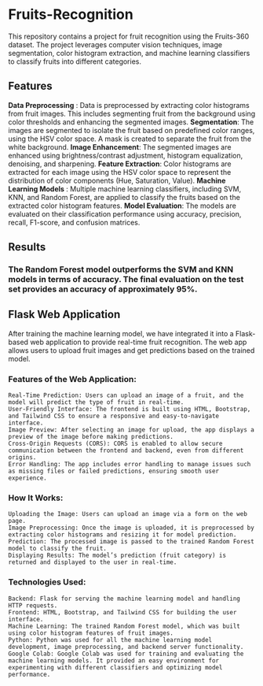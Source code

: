 # Fruits-Recognition
 This repository contains a project for fruit recognition using the Fruits-360 dataset. The project leverages computer vision techniques, image segmentation, color histogram extraction, and machine learning classifiers to classify fruits into different categories.

## Features

   **Data Preprocessing** : Data is preprocessed by extracting color histograms from fruit images. This includes segmenting fruit from the background using color thresholds and enhancing the segmented images.
   **Segmentation**: The images are segmented to isolate the fruit based on predefined color ranges, using the HSV color space. A mask is created to separate the fruit from the white background.
   **Image Enhancement**: The segmented images are enhanced using brightness/contrast adjustment, histogram equalization, denoising, and sharpening.
   **Feature Extraction**: Color histograms are extracted for each image using the HSV color space to represent the distribution of color components (Hue, Saturation, Value).
   **Machine Learning Models** : Multiple machine learning classifiers, including SVM, KNN, and Random Forest, are applied to classify the fruits based on the extracted color histogram features.
   **Model Evaluation**: The models are evaluated on their classification performance using accuracy, precision, recall, F1-score, and confusion matrices.
## Results

### The Random Forest model outperforms the SVM and KNN models in terms of accuracy. The final evaluation on the test set provides an accuracy of approximately 95%.

## Flask Web Application

After training the machine learning model, we have integrated it into a Flask-based web application to provide real-time fruit recognition. The web app allows users to upload fruit images and get predictions based on the trained model.
### Features of the Web Application:

    Real-Time Prediction: Users can upload an image of a fruit, and the model will predict the type of fruit in real-time.
    User-Friendly Interface: The frontend is built using HTML, Bootstrap, and Tailwind CSS to ensure a responsive and easy-to-navigate interface.
    Image Preview: After selecting an image for upload, the app displays a preview of the image before making predictions.
    Cross-Origin Requests (CORS): CORS is enabled to allow secure communication between the frontend and backend, even from different origins.
    Error Handling: The app includes error handling to manage issues such as missing files or failed predictions, ensuring smooth user experience.

### How It Works:

    Uploading the Image: Users can upload an image via a form on the web page.
    Image Preprocessing: Once the image is uploaded, it is preprocessed by extracting color histograms and resizing it for model prediction.
    Prediction: The processed image is passed to the trained Random Forest model to classify the fruit.
    Displaying Results: The model’s prediction (fruit category) is returned and displayed to the user in real-time.

### Technologies Used:

    Backend: Flask for serving the machine learning model and handling HTTP requests.
    Frontend: HTML, Bootstrap, and Tailwind CSS for building the user interface.
    Machine Learning: The trained Random Forest model, which was built using color histogram features of fruit images.
    Python: Python was used for all the machine learning model development, image preprocessing, and backend server functionality.
    Google Colab: Google Colab was used for training and evaluating the machine learning models. It provided an easy environment for experimenting with different classifiers and optimizing model performance.
